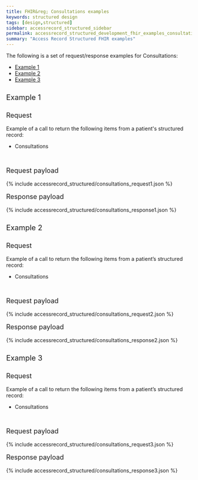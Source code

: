 ```yaml
---
title: FHIR&reg; Consultations examples
keywords: structured design
tags: [design,structured]
sidebar: accessrecord_structured_sidebar
permalink: accessrecord_structured_development_fhir_examples_consultations.html
summary: "Access Record Structured FHIR examples"
---
```




The following is a set of request/response examples for Consultations:

<ul id="profileTabs" class="nav nav-tabs">
    <li class="active"><a class="noCrossRef" href="#example1" data-toggle="tab">Example 1</a></li>
    <li><a class="noCrossRef" href="#example2" data-toggle="tab">Example 2</a></li>
    <li><a class="noCrossRef" href="#example3" data-toggle="tab">Example 3</a></li>
</ul>

<div class="tab-content">
<div role="tabpanel" class="tab-pane active" id="example1">

<p style="line-height: 2; font-size: 20px">Example 1</p>
<p style="line-height: 1; font-size: 18px">Request</p>

<p>Example of a call to return the following items from a patient's structured record:</p>

<ul>
  <li>Consultations</li>
</ul>

<br>
<p style="line-height: 1; font-size: 18px">Request payload</p>

{% include accessrecord_structured/consultations_request1.json %}

<p style="line-height: 1; font-size: 18px">Response payload</p>

{% include accessrecord_structured/consultations_response1.json %}


</div>

<div role="tabpanel" class="tab-pane" id="example2">

<p style="line-height: 2; font-size: 20px">Example 2</p>
<p style="line-height: 1; font-size: 18px">Request</p>

<p>Example of a call to return the following items from a patient’s structured record:</p>

<ul>
  <li>Consultations</li>
</ul>

<br>
<p style="line-height: 1; font-size: 18px">Request payload</p>

{% include accessrecord_structured/consultations_request2.json %}

<p style="line-height: 1; font-size: 18px">Response payload</p>

{% include accessrecord_structured/consultations_response2.json %}


</div>

<div role="tabpanel" class="tab-pane" id="example3">

<p style="line-height: 2; font-size: 20px">Example 3</p>
<p style="line-height: 1; font-size: 18px">Request</p>

<p>Example of a call to return the following items from a patient’s structured record:</p>

<ul>
  <li>Consultations</li>
</ul>

<br>
<p style="line-height: 1; font-size: 18px">Request payload</p>

{% include accessrecord_structured/consultations_request3.json %}

<p style="line-height: 1; font-size: 18px">Response payload</p>

{% include accessrecord_structured/consultations_response3.json %}


</div>
</div>